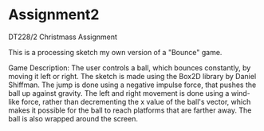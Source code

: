 # Assignment2
DT228/2 Christmass Assignment

This is a processing sketch my own version of a "Bounce" game.

Game Description:
The user controls a ball, which bounces constantly, by moving it left or right.
The sketch is made using the Box2D library by Daniel Shiffman.
The jump is done using a negative impulse force, that pushes the ball up against gravity.
The left and right movement is done using a wind-like force, rather than decrementing the x value of the ball's vector, which makes it possible for the ball to reach platforms that are farther away.
The ball is also wrapped around the screen.
